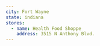 ```yaml
---
city: Fort Wayne
state: indiana
stores:
  - name: Health Food Shoppe
    address: 3515 N Anthony Blvd.
---
```

